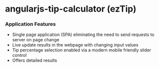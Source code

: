 # angularjs-tip-calculator (ezTip)

### Application Features ###
* Single page application (SPA) eliminating the need to send requests to server on page change   
* Live update results in the webpage with changing input values   
* Tip percentage selection enabled via a modern mobile friendly slider control
* Offers detailed results


